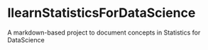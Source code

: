 
# IlearnStatisticsForDataScience

A markdown-based project to document concepts in Statistics for DataScience
